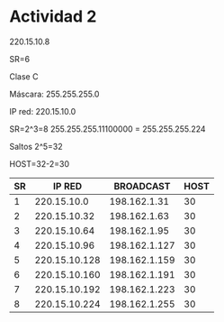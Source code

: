 # Actividad 2

220.15.10.8

SR=6

Clase C

Máscara: 255.255.255.0

IP red: 220.15.10.0

SR=2^3=8
255.255.255.11100000 = 255.255.255.224

Saltos
2^5=32

HOST=32-2=30

| SR | IP RED | BROADCAST | HOST |
|----|--------|-----------|------|
|1|220.15.10.0|198.162.1.31|30|
|2|220.15.10.32|198.162.1.63|30|
|3|220.15.10.64|198.162.1.95|30|
|4|220.15.10.96|198.162.1.127|30|
|5|220.15.10.128|198.162.1.159|30|
|6|220.15.10.160|198.162.1.191|30|
|7|220.15.10.192|198.162.1.223|30|
|8|220.15.10.224|198.162.1.255|30|

